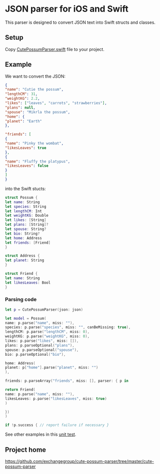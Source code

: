 # JSON parser for iOS and Swift

This parser is designed to convert JSON text into Swift structs and classes.

## Setup

Copy [CutePossumParser.swift](https://github.com/exchangegroup/cute-possum-parser/blob/master/cute-possum-parser/CutePossumParser.swift) file to your project.

## Example

We want to convert the JSON:

```JSON
{
"name": "Cutie the possum",
"lengthCM": 31,
"weightKG": 2.2,
"likes": ["leaves", "carrots", "strawberries"],
"plans": null,
"spouse": "Mikrla the possum",
"home": {
"planet": "Earth"
},

"friends": [
{
"name": "Pinky the wombat",
"likesLeaves": true
},
{
"name": "Fluffy the platypus",
"likesLeaves": false
}
]
}
```

into the Swift stucts:

```Swift
struct Possum {
let name: String
let species: String
let lengthCM: Int
let weightKG: Double
let likes: [String]
let plans: [String]?
let spouse: String?
let bio: String?
let home: Address
let friends: [Friend]
}

struct Address {
let planet: String
}

struct Friend {
let name: String
let likesLeaves: Bool
}
```

### Parsing code

```Swift
let p = CutePossumParser(json: json)

let model = Possum(
name: p.parse("name", miss: ""),
species: p.parse("species", miss: "", canBeMissing: true),
lengthCM: p.parse("lengthCM", miss: 0),
weightKG: p.parse("weightKG", miss: 0),
likes: p.parse("likes", miss: []),
plans: p.parseOptional("plans"),
spouse: p.parseOptional("spouse"),
bio: p.parseOptional("bio"),

home: Address(
planet: p["home"].parse("planet", miss: "")
),

friends: p.parseArray("friends", miss: [], parser: { p in

return Friend(
name: p.parse("name", miss: ""),
likesLeaves: p.parse("likesLeaves", miss: true)
)

})
)

if !p.success { // report failure if necessary }
```

See other examples in this [unit test](https://github.com/exchangegroup/cute-possum-parser/blob/master/cute-possum-parserTests/cute_possum_parserTests.swift).


## Project home

https://github.com/exchangegroup/cute-possum-parser/tree/master/cute-possum-parser
